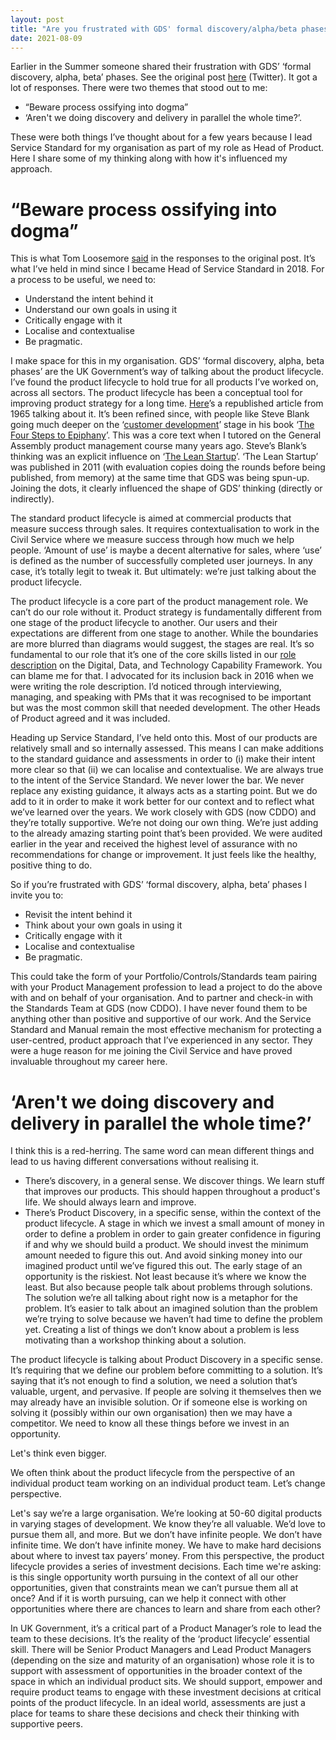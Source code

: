 ```yaml
---
layout: post
title: "Are you frustrated with GDS' formal discovery/alpha/beta phases?"
date: 2021-08-09
---
```


Earlier in the Summer someone shared their frustration with GDS’ ‘formal discovery, alpha, beta’ phases. See the original post [here](https://twitter.com/cantlin/status/1402590276900855813) (Twitter). It got a lot of responses. There were two themes that stood out to me:

- “Beware process ossifying into dogma”
- ‘Aren't we doing discovery and delivery in parallel the whole time?’.

These were both things I’ve thought about for a few years because I lead Service Standard for my organisation as part of my role as Head of Product. Here I share some of my thinking along with how it's influenced my approach.

# “Beware process ossifying into dogma”

This is what Tom Loosemore [said](https://twitter.com/tomskitomski/status/1402602431750496260) in the responses to the original post. It’s what I’ve held in mind since I became Head of Service Standard in 2018. For a process to be useful, we need to:

- Understand the intent behind it
- Understand our own goals in using it
- Critically engage with it
- Localise and contextualise
- Be pragmatic.

I make space for this in my organisation. GDS’ ‘formal discovery, alpha, beta phases’ are the UK Government’s way of talking about the product lifecycle. I’ve found the product lifecycle to hold true for all products I’ve worked on, across all sectors. The product lifecycle has been a conceptual tool for improving product strategy for a long time. [Here](https://hbr.org/1965/11/exploit-the-product-life-cycle)’s a republished article from 1965 talking about it. It’s been refined since, with people like Steve Blank going much deeper on the ‘[customer development](https://en.wikipedia.org/wiki/Customer_development)’ stage in his book ‘[The Four Steps to Epiphany](https://web.stanford.edu/group/e145/cgi-bin/winter/drupal/upload/handouts/Four_Steps.pdf)’. This was a core text when I tutored on the General Assembly product management course many years ago. Steve’s Blank’s thinking was an explicit influence on ‘[The Lean Startup](https://en.wikipedia.org/wiki/The_Lean_Startup)’. ‘The Lean Startup’ was published in 2011 (with evaluation copies doing the rounds before being published, from memory) at the same time that GDS was being spun-up. Joining the dots, it clearly influenced the shape of GDS’ thinking (directly or indirectly). 

The standard product lifecycle is aimed at commercial products that measure success through sales. It requires contextualisation to work in the Civil Service where we measure success through how much we help people. ‘Amount of use’ is maybe a decent alternative for sales, where ‘use’ is defined as the number of successfully completed user journeys. In any case, it’s totally legit to tweak it. But ultimately: we’re just talking about the product lifecycle. 

The product lifecycle is a core part of the product management role. We can’t do our role without it. Product strategy is fundamentally different from one stage of the product lifecycle to another. Our users and their expectations are different from one stage to another. While the boundaries are more blurred than diagrams would suggest, the stages are real. It’s so fundamental to our role that it’s one of the core skills listed in our [role description](https://www.gov.uk/guidance/product-manager) on the Digital, Data, and Technology Capability Framework. You can blame me for that. I advocated for its inclusion back in 2016 when we were writing the role description. I’d noticed through interviewing, managing, and speaking with PMs that it was recognised to be important but was the most common skill that needed development. The other Heads of Product agreed and it was included. 

Heading up Service Standard, I’ve held onto this. Most of our products are relatively small and so internally assessed. This means I can make additions to the standard guidance and assessments in order to (i) make their intent more clear so that (ii) we can localise and contextualise. We are always true to the intent of the Service Standard. We never lower the bar. We never replace any existing guidance, it always acts as a starting point. But we do add to it in order to make it work better for our context and to reflect what we’ve learned over the years. We work closely with GDS (now CDDO) and they’re totally supportive. We’re not doing our own thing. We’re just adding to the already amazing starting point that’s been provided. We were audited earlier in the year and received the highest level of assurance with no recommendations for change or improvement. It just feels like the healthy, positive thing to do.

So if you’re frustrated with GDS’ ‘formal discovery, alpha, beta’ phases I invite you to:

- Revisit the intent behind it
- Think about your own goals in using it
- Critically engage with it
- Localise and contextualise
- Be pragmatic. 

This could take the form of your Portfolio/Controls/Standards team pairing with your Product Management profession to lead a project to do the above with and on behalf of your organisation. And to partner and check-in with the Standards Team at GDS (now CDDO). I have never found them to be anything other than positive and supportive of our work. And the Service Standard and Manual remain the most effective mechanism for protecting a user-centred, product approach that I’ve experienced in any sector. They were a huge reason for me joining the Civil Service and have proved invaluable throughout my career here.

# ‘Aren't we doing discovery and delivery in parallel the whole time?’

I think this is a red-herring. The same word can mean different things and lead to us having different conversations without realising it.

- There’s discovery, in a general sense. We discover things. We learn stuff that improves our products. This should happen throughout a product's life. We should always learn and improve.
- There’s Product Discovery, in a specific sense, within the context of the product lifecycle. A stage in which we invest a small amount of money in order to define a problem in order to gain greater confidence in figuring if and why we should build a product. We should invest the minimum amount needed to figure this out. And avoid sinking money into our imagined product until we’ve figured this out. The early stage of an opportunity is the riskiest. Not least because it’s where we know the least. But also because people talk about problems through solutions. The solution we’re all talking about right now is a metaphor for the problem. It’s easier to talk about an imagined solution than the problem we’re trying to solve because we haven’t had time to define the problem yet. Creating a list of things we don’t know about a problem is less motivating than a workshop thinking about a solution.

The product lifecycle is talking about Product Discovery in a specific sense. It’s requiring that we define our problem before committing to a solution. It’s saying that it’s not enough to find a solution, we need a solution that’s valuable, urgent, and pervasive. If people are solving it themselves then we may already have an invisible solution. Or if someone else is working on solving it (possibly within our own organisation) then we may have a competitor. We need to know all these things before we invest in an opportunity. 

Let's think even bigger.

We often think about the product lifecycle from the perspective of an individual product team working on an individual product team. Let’s change perspective.

Let's say we’re a large organisation. We’re looking at 50-60 digital products in varying stages of development. We know they’re all valuable. We’d love to pursue them all, and more. But we don’t have infinite people. We don’t have infinite time. We don’t have infinite money. We have to make hard decisions about where to invest tax payers’ money. From this perspective, the product lifecycle provides a series of investment decisions. Each time we're asking: is this single opportunity worth pursuing in the context of all our other opportunities, given that constraints mean we can’t pursue them all at once? And if it is worth pursuing, can we help it connect with other opportunities where there are chances to learn and share from each other?

In UK Government, it’s a critical part of a Product Manager’s role to lead the team to these decisions. It’s the reality of the ‘product lifecycle’ essential skill. There will be Senior Product Managers and Lead Product Managers (depending on the size and maturity of an organisation) whose role it is to support with assessment of opportunities in the broader context of the space in which an individual product sits. We should support, empower and require product teams to engage with these investment decisions at critical points of the product lifecycle. In an ideal world, assessments are just a place for teams to share these decisions and check their thinking with supportive peers.
